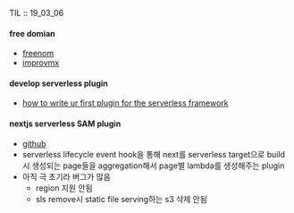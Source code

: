 TIL :: 19_03_06

#### free domian 
- [freenom](https://freenom.com)
- [improvmx](https://improvmx.com)

#### develop serverless plugin
- [how to write ur first plugin for the serverless framework](https://serverless.com/blog/writing-serverless-plugins/)

#### nextjs serverless SAM plugin
- [github](https://github.com/danielcondemarin/serverless-nextjs-plugin)
- serverless lifecycle event hook을 통해 next를 serverless target으로 build시 생성되는 page들을 aggregation해서 page별 lambda를 생성해주는 plugin
- 아직 극 초기라 버그가 많음
  - region 지원 안됨
  - sls remove시 static file serving하는 s3 삭제 안됨